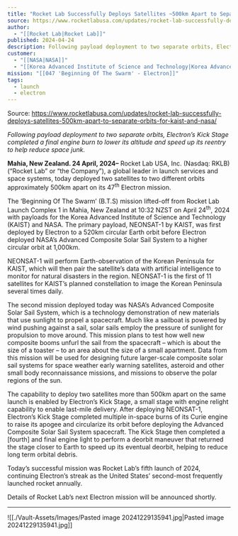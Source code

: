 ```yaml
---
title: "Rocket Lab Successfully Deploys Satellites ~500km Apart to Separate Orbits  For KAIST and NASA "
source: https://www.rocketlabusa.com/updates/rocket-lab-successfully-deploys-satellites-500km-apart-to-separate-orbits-for-kaist-and-nasa/
author:
  - "[[Rocket Lab|Rocket Lab]]"
published: 2024-04-24
description: Following payload deployment to two separate orbits, Electron’s Kick Stage completed a final engine burn to lower its altitude and speed up its reentry to help reduce space junk.
customer:
  - "[[NASA|NASA]]"
  - "[[Korea Advanced Institute of Science and Technology|Korea Advanced Institute of Science and Technology]]"
mission: "[[047 'Beginning Of The Swarm' - Electron]]"
tags:
  - launch
  - electron
---
```


Source: https://www.rocketlabusa.com/updates/rocket-lab-successfully-deploys-satellites-500km-apart-to-separate-orbits-for-kaist-and-nasa/

*Following payload deployment to two separate orbits, Electron’s Kick Stage completed a final engine burn to lower its altitude and speed up its reentry to help reduce space junk.*

**Mahia, New Zealand. 24 April, 2024–** Rocket Lab USA, Inc. (Nasdaq: RKLB) (“Rocket Lab” or “the Company”), a global leader in launch services and space systems, today deployed two satellites to two different orbits approximately 500km apart on its 47<sup>th</sup> Electron mission.

The ‘Beginning Of The Swarm’ (B.T.S) mission lifted-off from Rocket Lab Launch Complex 1 in Mahia, New Zealand at 10:32 NZST on April 24<sup>th</sup>, 2024 with payloads for the Korea Advanced Institute of Science and Technology (KAIST) and NASA. The primary payload, NEONSAT-1 by KAIST, was first deployed by Electron to a 520km circular Earth orbit before Electron deployed NASA’s Advanced Composite Solar Sail System to a higher circular orbit at 1,000km.

NEONSAT-1 will perform Earth-observation of the Korean Peninsula for KAIST, which will then pair the satellite’s data with artificial intelligence to monitor for natural disasters in the region. NEONSAT-1 is the first of 11 satellites for KAIST’s planned constellation to image the Korean Peninsula several times daily.

The second mission deployed today was NASA’s Advanced Composite Solar Sail System, which is a technology demonstration of new materials that use sunlight to propel a spacecraft. Much like a sailboat is powered by wind pushing against a sail, solar sails employ the pressure of sunlight for propulsion to move around. This mission plans to test how well new composite booms unfurl the sail from the spacecraft – which is about the size of a toaster – to an area about the size of a small apartment. Data from this mission will be used for designing future larger-scale composite solar sail systems for space weather early warning satellites, asteroid and other small body reconnaissance missions, and missions to observe the polar regions of the sun.

The capability to deploy two satellites more than 500km apart on the same launch is enabled by Electron’s Kick Stage, a small stage with engine relight capability to enable last-mile delivery. After deploying NEONSAT-1, Electron’s Kick Stage completed multiple in-space burns of its Curie engine to raise its apogee and circularize its orbit before deploying the Advanced Composite Solar Sail System spacecraft. The Kick Stage then completed a \[fourth\] and final engine light to perform a deorbit maneuver that returned the stage closer to Earth to speed up its eventual deorbit, helping to reduce long term orbital debris.

Today’s successful mission was Rocket Lab’s fifth launch of 2024, continuing Electron’s streak as the United States’ second-most frequently launched rocket annually.

Details of Rocket Lab’s next Electron mission will be announced shortly.

---

![[./Vault-Assets/Images/Pasted image 20241229135941.jpg|Pasted image 20241229135941.jpg]]